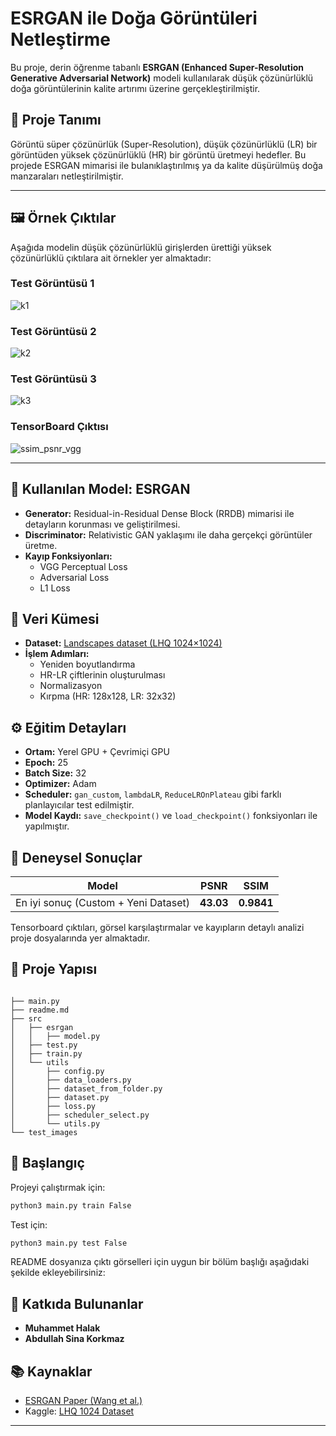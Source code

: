 # ESRGAN ile Doğa Görüntüleri Netleştirme

Bu proje, derin öğrenme tabanlı **ESRGAN (Enhanced Super-Resolution Generative Adversarial Network)** modeli kullanılarak düşük çözünürlüklü doğa görüntülerinin kalite artırımı üzerine gerçekleştirilmiştir.

## 📌 Proje Tanımı

Görüntü süper çözünürlük (Super-Resolution), düşük çözünürlüklü (LR) bir görüntüden yüksek çözünürlüklü (HR) bir görüntü üretmeyi hedefler. Bu projede ESRGAN mimarisi ile bulanıklaştırılmış ya da kalite düşürülmüş doğa manzaraları netleştirilmiştir.

---

## 🖼️ Örnek Çıktılar
Aşağıda modelin düşük çözünürlüklü girişlerden ürettiği yüksek çözünürlüklü çıktılara ait örnekler yer almaktadır:

###  Test Görüntüsü 1

![k1](https://github.com/user-attachments/assets/ac433516-1f27-4318-8490-f87b52d1dc8e)  

###  Test Görüntüsü 2

![k2](https://github.com/user-attachments/assets/cfc05f17-2b7c-4a35-a56a-6e223e39a7aa) 

###  Test Görüntüsü 3

![k3](https://github.com/user-attachments/assets/df9b2ac2-1060-4e80-b128-64471668377b) 

###  TensorBoard Çıktısı

![ssim_psnr_vgg](https://github.com/user-attachments/assets/5efafb75-9410-46e9-8b6e-434025762732)

---

## 🧠 Kullanılan Model: ESRGAN

- **Generator:** Residual-in-Residual Dense Block (RRDB) mimarisi ile detayların korunması ve geliştirilmesi.
- **Discriminator:** Relativistic GAN yaklaşımı ile daha gerçekçi görüntüler üretme.
- **Kayıp Fonksiyonları:**
  - VGG Perceptual Loss
  - Adversarial Loss
  - L1 Loss

## 📁 Veri Kümesi

- **Dataset:** [Landscapes dataset (LHQ 1024×1024)](https://www.kaggle.com/datasets/dimensi0n/lhq-1024)
- **İşlem Adımları:**
  - Yeniden boyutlandırma
  - HR-LR çiftlerinin oluşturulması
  - Normalizasyon
  - Kırpma (HR: 128x128, LR: 32x32)

## ⚙️ Eğitim Detayları

- **Ortam:** Yerel GPU + Çevrimiçi GPU 
- **Epoch:** 25 
- **Batch Size:** 32
- **Optimizer:** Adam
- **Scheduler:** `gan_custom`, `lambdaLR`, `ReduceLROnPlateau` gibi farklı planlayıcılar test edilmiştir.
- **Model Kaydı:** `save_checkpoint()` ve `load_checkpoint()` fonksiyonları ile yapılmıştır.

## 🔬 Deneysel Sonuçlar

| Model | PSNR | SSIM |
|-------|------|------|
| En iyi sonuç (Custom + Yeni Dataset) | **43.03** | **0.9841** |

Tensorboard çıktıları, görsel karşılaştırmalar ve kayıpların detaylı analizi proje dosyalarında yer almaktadır.

## 🔧 Proje Yapısı

```

├── main.py
├── readme.md
├── src
│   ├── esrgan
│   │   ├── model.py
│   ├── test.py
│   ├── train.py
│   └── utils
│       ├── config.py
│       ├── data_loaders.py
│       ├── dataset_from_folder.py
│       ├── dataset.py
│       ├── loss.py
│       ├── scheduler_select.py
│       └── utils.py
└── test_images

````

## 🏁 Başlangıç

Projeyi çalıştırmak için:

```bash
python3 main.py train False
````

Test için:

```bash
python3 main.py test False
```

README dosyanıza çıktı görselleri için uygun bir bölüm başlığı aşağıdaki şekilde ekleyebilirsiniz:

## 👥 Katkıda Bulunanlar

* **Muhammet Halak** 
* **Abdullah Sina Korkmaz** 

## 📚 Kaynaklar

* [ESRGAN Paper (Wang et al.)](http://arxiv.org/abs/1809.00219)
* Kaggle: [LHQ 1024 Dataset](https://www.kaggle.com/datasets/dimensi0n/lhq-1024)

---
